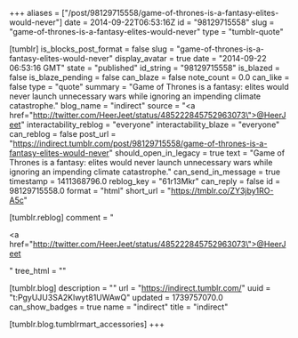 +++
aliases = ["/post/98129715558/game-of-thrones-is-a-fantasy-elites-would-never"]
date = 2014-09-22T06:53:16Z
id = "98129715558"
slug = "game-of-thrones-is-a-fantasy-elites-would-never"
type = "tumblr-quote"

[tumblr]
is_blocks_post_format = false
slug = "game-of-thrones-is-a-fantasy-elites-would-never"
display_avatar = true
date = "2014-09-22 06:53:16 GMT"
state = "published"
id_string = "98129715558"
is_blazed = false
is_blaze_pending = false
can_blaze = false
note_count = 0.0
can_like = false
type = "quote"
summary = "Game of Thrones is a fantasy: elites would never launch unnecessary wars while ignoring an impending climate catastrophe."
blog_name = "indirect"
source = "<a href=\"http://twitter.com/HeerJeet/status/485222845752963073\">@HeerJeet</a>"
interactability_reblog = "everyone"
interactability_blaze = "everyone"
can_reblog = false
post_url = "https://indirect.tumblr.com/post/98129715558/game-of-thrones-is-a-fantasy-elites-would-never"
should_open_in_legacy = true
text = "Game of Thrones is a fantasy: elites would never launch unnecessary wars while ignoring an impending climate catastrophe."
can_send_in_message = true
timestamp = 1411368796.0
reblog_key = "61r13Mkr"
can_reply = false
id = 98129715558.0
format = "html"
short_url = "https://tmblr.co/ZY3jby1RO-A5c"

[tumblr.reblog]
comment = "<p><a href=\"http://twitter.com/HeerJeet/status/485222845752963073\">@HeerJeet</a></p>"
tree_html = ""

[tumblr.blog]
description = ""
url = "https://indirect.tumblr.com/"
uuid = "t:PgyUJU3SA2Klwyt81UWAwQ"
updated = 1739757070.0
can_show_badges = true
name = "indirect"
title = "indirect"

[tumblr.blog.tumblrmart_accessories]
+++
